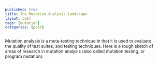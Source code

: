```yaml
---
published: true
title: The Mutation Analysis Landscape
layout: post
tags: [mutation]
categories: [post]
---
```

Mutation analysis is a meta-testing technique in that it is used to evaluate the quality of test suites, and testing techniques. Here is a rough sketch of areas of research in mutation analysis (also called mutation testing, or program mutation).

